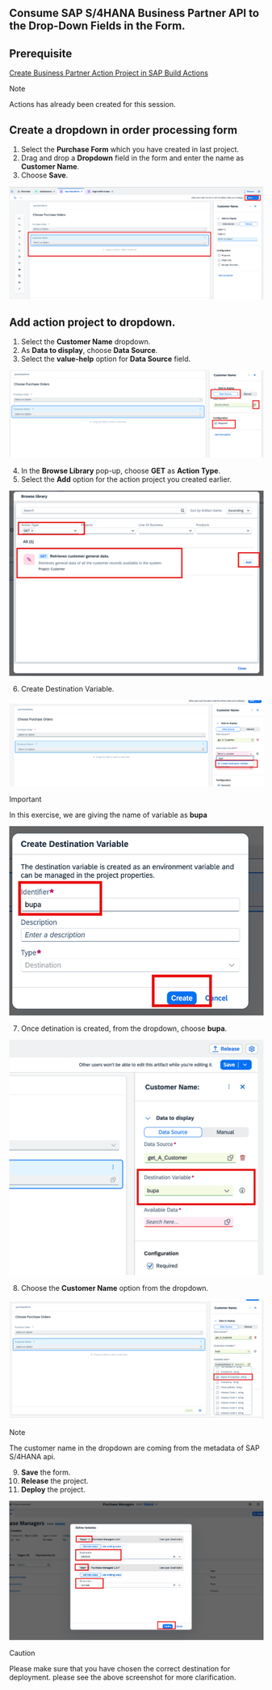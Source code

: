 ## Consume SAP S/4HANA Business Partner API to the Drop-Down Fields in the Form.

## Prerequisite

[Create Business Partner Action Project in SAP Build Actions](https://developers.sap.com/tutorials/spa-business-partner-action-create.html)

> [!NOTE]  
> Actions has already been created for this session.

## Create a dropdown in order processing form

1. Select the **Purchase Form** which you have created in last project.
2. Drag and drop a **Dropdown** field in the form and enter the name as **Customer Name**.
3. Choose **Save**.

![](../s4hana/images/form.png)


## Add action project to dropdown.

1. Select the **Customer Name** dropdown.
2. As **Data to display**, choose **Data Source**.
3. Select the **value-help** option for **Data Source** field.

![](../s4hana/images/chosesource.png)

4. In the **Browse Library** pop-up, choose **GET** as **Action Type**.
5. Select the **Add** option for the action project you created earlier.

![](../s4hana/images/chooseaction.png)

6. Create Destination Variable.

![](../s4hana/images/createdest.png)

> [!IMPORTANT]  
> In this exercise, we are giving the name of variable as **bupa**

![](../s4hana/images/createbupa.png)

7. Once detination is created, from the dropdown, choose **bupa**.

![](../s4hana/images/bupa.png)

8. Choose the **Customer Name** option from the dropdown.

![](../s4hana/images/custname.png)

> [!NOTE]  
> The customer name in the dropdown are coming from the metadata of SAP S/4HANA api.

9. **Save** the form.
10. **Release** the project.
11. **Deploy** the project.

![](../s4hana/images/dest.png)

> [!CAUTION]
> Please make sure that you have chosen the correct destination for deployment. please see the above screenshot for more clarification.





